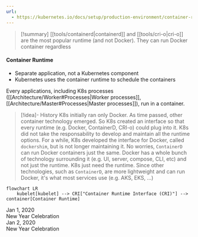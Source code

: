 ```yaml
---
url:
  - https://kubernetes.io/docs/setup/production-environment/container-runtimes/
---
```

> [!summary]
> [[tools/containerd|containerd]] and [[tools/cri-o|cri-o]] are the most popular runtime (and not Docker). They can run Docker container regardless

#### Container Runtime
- Separate application, not a Kubernetes component
- Kubernetes uses the container runtime to schedule the containers


Every applications, including K8s processes ([[Architecture/Worker#Processes|Worker processes]], [[Architecture/Master#Processes|Master processes]]), run in a container.


> [!idea]- History
> K8s initially ran only Docker. As time passed, other container technology emerged. So K8s created an interface so that every runtime (e.g. Docker, ContainerD, CRI-o) could plug into it. K8s did not take the responsability to develop and maintain all the 
> runtime options.
> For a while, K8s developed the interface for Docker, called `dockershim`, but is not longer maintaining it. No worries, `ContainerD` can run Docker containers just the same.
> Docker has a whole bunch of technology surrounding it (e.g. UI, server, compose, CLI, etc) and not just the runtime. K8s just need the runtime. Since other technologies, such as `ContainerD`, are more lightweight and can run Docker, it's what most services use (e.g. AKS, EKS, ...)


```mermaid
flowchart LR
    kubelet[kubelet] --> CRI["Container Runtime Interface (CRI)"] --> container[Container Runtime]
```




<div class="timeline">
    <div class="event">
        <div class="event-date">Jan 1, 2020</div>
        <div class="event-description">New Year Celebration</div>
    </div>
    <div class="event">
        <div class="event-date">Jan 2, 2020</div>
        <div class="event-description">New Year Celebration</div>
    </div>
</div>

